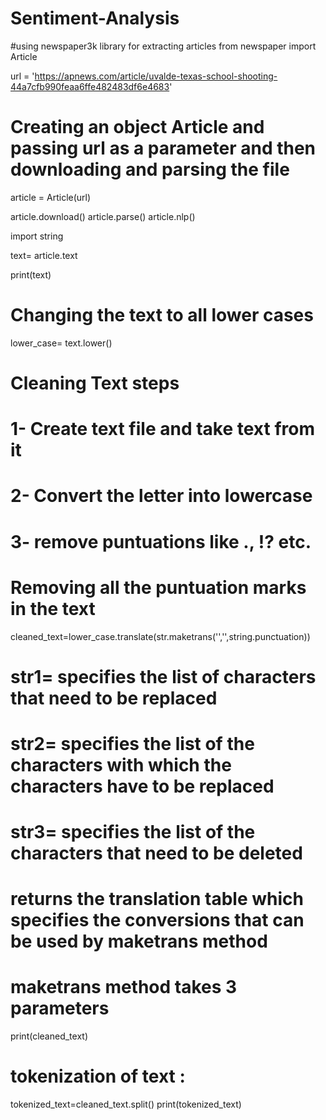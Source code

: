 # Sentiment-Analysis

#using newspaper3k library for extracting articles
from newspaper import Article

url = 'https://apnews.com/article/uvalde-texas-school-shooting-44a7cfb990feaa6ffe482483df6e4683'

# Creating an object Article and passing url as a parameter and then downloading and parsing the file
article = Article(url)

article.download()
article.parse()
article.nlp()

import string

text= article.text

print(text)
# Changing the text to all lower cases
lower_case= text.lower()

# Cleaning Text steps 
# 1- Create text file and take text from it
# 2- Convert the letter into lowercase 
# 3- remove puntuations like ., !? etc.

# Removing all the puntuation marks in the text
cleaned_text=lower_case.translate(str.maketrans('','',string.punctuation))

# str1= specifies the list of characters that need to be replaced
# str2= specifies the list of the characters with which the characters have to be replaced
# str3= specifies the list of the characters that need to be deleted
# returns the translation table which specifies the conversions that can be used by maketrans method
# maketrans method takes 3 parameters 
print(cleaned_text)

# tokenization of text : 
tokenized_text=cleaned_text.split()
print(tokenized_text)
